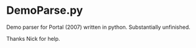 # DemoParse.py
Demo parser for Portal (2007) written in python. Substantially unfinished.

Thanks Nick for help.
